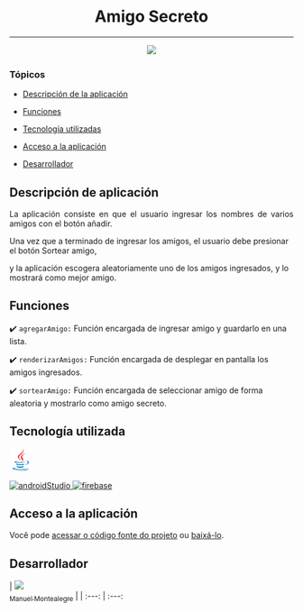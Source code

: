 <h1 align="center"> Amigo Secreto </h1>

<hr>

<p align="center">
   <img src="http://img.shields.io/static/v1?label=STATUS&message=DESARROLLO%20INICIAL&color=RED&style=for-the-badge" #vitrinedev/>
</p>

### Tópicos 

- [Descripción de la aplicación](#descripcion-de-aplicacion)

- [Funciones](#funciones)

- [Tecnología utilizadas](#ferramentas-utilizadas)

- [Acceso a la aplicación](#acesso-ao-projeto)

- [Desarrollador](#desenvolvedores)

## Descripción de aplicación 

<p align="justify">
 La aplicación consiste en que el usuario ingresar los nombres de varios amigos con el botón añadir.

 Una vez que a terminado de ingresar los amigos, el usuario debe presionar el botón Sortear amigo, 

 y la aplicación escogera aleatoriamente uno de los amigos ingresados, y lo mostrará como mejor amigo.

</p>

## Funciones

:heavy_check_mark: `agregarAmigo:` Función encargada de ingresar amigo y guardarlo en una lista.

:heavy_check_mark: `renderizarAmigos:` Función encargada de desplegar en pantalla los amigos ingresados.

:heavy_check_mark: `sortearAmigo:` Función encargada de seleccionar amigo de forma aleatoria y mostrarlo como amigo secreto.

## Tecnología utilizada

<a href="https://www.java.com" target="_blank"> <img src="https://raw.githubusercontent.com/devicons/devicon/master/icons/java/java-original.svg" alt="java" width="40" height="40"/> </a> 

<a href="https://developer.android.com/studio" target="_blank"> <img src="https://developer.android.com/images/logos/android.svg" alt="androidStudio" width="40" height="40"/> </a> <a href="https://firebase.google.com/?hl=pt" target="_blank"> <img src="https://www.gstatic.com/mobilesdk/160503_mobilesdk/logo/2x/firebase_96dp.png" alt="firebase" width="40" height="40"/> </a>

###

## Acceso a la aplicación

Você pode [acessar o código fonte do projeto](https://github.com/manuelmontealegre) ou [baixá-lo](https://github.com/camilafernanda/GlicoCare/archive/refs/heads/main.zip).

## Desarrollador

| [<img src="https://avatars.githubusercontent.com/u/37356058?v=4" width=115><br><sub>Manuel Montealegre</sub>](https://github.com/manuelmontealegre) |
| :---: | :---: 
